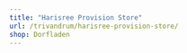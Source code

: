 ```yaml
---
title: "Harisree Provision Store"
url: /trivandrum/harisree-provision-store/
shop: Dorfladen
---
```

